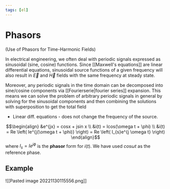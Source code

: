 ```yaml
---
tags: [el]
---
```

# Phasors
(Use of Phasors for Time-Harmonic Fields)

In electrical engineering, we often deal with periodic signals expressed as sinusoidal (sine, cosine) functions. Since [[Maxwell's equations]] are linear differential equations, sinusoidal source functions of a given frequency will also result in $\vec{E}$ and $\vec{H}$ fields with the same frequency at steady state.

Moreover, any periodic signals in the time domain can be decomposed into sine/cosine components via [[Fourierserie|fourier series]] expansion. This means we can solve the problem of arbitrary periodic signals in general by solving for the sinusoidal components and then combining the solutions with superposition to get the total field

- Linear diff. equations - does not change the frequency of the source.

$$\begin{align} &e^{jx} = cosx + jsin x \\ &i(t) = Icos(\omega t + \phi) \\ &i(t) = Re \left( Ie^{j(\omega t + \phi)} \right) = Re \left( I_{s}e^{j \omega t} \right) \end{align}$$
where $I_{s} = Ie^{j \phi}$ is the **phasor** form for $i(t)$.
We have used $cos \omega t$ as the reference phase. 

## Example
![[Pasted image 20221130115556.png]]